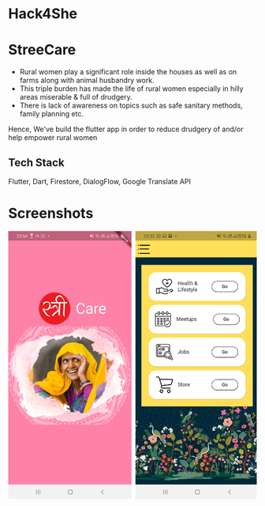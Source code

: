 # Hack4She

# StreeCare

- Rural women play a significant role inside the houses as well as on farms along with animal husbandry work. 
- This triple burden has made the life of rural women especially in hilly areas miserable & full of drudgery.
- There is lack of awareness on topics such as safe sanitary methods, family planning etc.

Hence, We've build the flutter app in order to reduce drudgery of and/or help empower rural women

## Tech Stack 
Flutter, Dart, Firestore, DialogFlow, Google Translate API

# Screenshots
<pre>
<img src="Screenshots/1.jpg" width="250"> <img src="Screenshots/2.jpg" width="250"> <img src="Screenshots/3.jpg" width="250"> <img src="Screenshots/4.jpg" width="250"> <img src="Screenshots/5.jpg" width="250"> <img src="Screenshots/6.jpg" width="250"> <img src="Screenshots/7.jpg" width="250"> <img src="Screenshots/8.jpg" width="250"> <img src="Screenshots/9.jpg" width="250"> <img src="Screenshots/10.jpg" width="250"> 

</pre>
